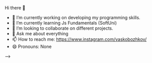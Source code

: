  Hi there 👋



- 🔭 I’m currently working on developing my programming skills.
- 🌱 I’m currently learning Js Fundamentals (SoftUni)
- 👯 I’m looking to collaborate on different projects.
- 💬 Ask me about everything
- 📫 How to reach me: https://www.instagram.com/vaskobozhkov/
- 😄 Pronouns: None

-->
